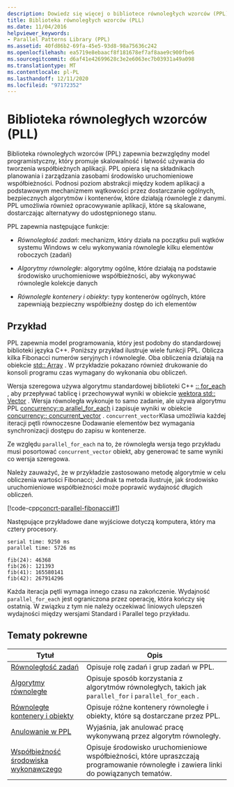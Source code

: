 ```yaml
---
description: Dowiedz się więcej o bibliotece równoległych wzorców (PPL)
title: Biblioteka równoległych wzorców (PLL)
ms.date: 11/04/2016
helpviewer_keywords:
- Parallel Patterns Library (PPL)
ms.assetid: 40fd86b2-69fa-45e5-93d8-98a75636c242
ms.openlocfilehash: ea5719e8ebaacf8f181678ef7af8aae9c900fbe6
ms.sourcegitcommit: d6af41e42699628c3e2e6063ec7b03931a49a098
ms.translationtype: MT
ms.contentlocale: pl-PL
ms.lasthandoff: 12/11/2020
ms.locfileid: "97172352"
---
```

# <a name="parallel-patterns-library-ppl"></a>Biblioteka równoległych wzorców (PLL)

Biblioteka równoległych wzorców (PPL) zapewnia bezwzględny model programistyczny, który promuje skalowalność i łatwość używania do tworzenia współbieżnych aplikacji. PPL opiera się na składnikach planowania i zarządzania zasobami środowisko uruchomieniowe współbieżności. Podnosi poziom abstrakcji między kodem aplikacji a podstawowym mechanizmem wątkowości przez dostarczanie ogólnych, bezpiecznych algorytmów i kontenerów, które działają równolegle z danymi. PPL umożliwia również opracowywanie aplikacji, które są skalowane, dostarczając alternatywy do udostępnionego stanu.

PPL zapewnia następujące funkcje:

- *Równoległość zadań*: mechanizm, który działa na początku puli wątków systemu Windows w celu wykonywania równolegle kilku elementów roboczych (zadań)

- *Algorytmy równoległe*: algorytmy ogólne, które działają na podstawie środowisko uruchomieniowe współbieżności, aby wykonywać równolegle kolekcje danych

- *Równoległe kontenery i obiekty*: typy kontenerów ogólnych, które zapewniają bezpieczny współbieżny dostęp do ich elementów

## <a name="example"></a>Przykład

PPL zapewnia model programowania, który jest podobny do standardowej biblioteki języka C++. Poniższy przykład ilustruje wiele funkcji PPL. Oblicza kilka Fibonacci numerów seryjnych i równolegle. Oba obliczenia działają na obiekcie [std:: Array](../../standard-library/array-class-stl.md) . W przykładzie pokazano również drukowanie do konsoli programu czas wymagany do wykonania obu obliczeń.

Wersja szeregowa używa algorytmu standardowej biblioteki C++ [:: for_each](../../standard-library/algorithm-functions.md#for_each) , aby przepływać tablicę i przechowywał wyniki w obiekcie [wektora std:: Vector](../../standard-library/vector-class.md) . Wersja równoległa wykonuje to samo zadanie, ale używa algorytmu PPL [concurrency::p arallel_for_each](reference/concurrency-namespace-functions.md#parallel_for_each) i zapisuje wyniki w obiekcie [concurrency:: concurrent_vector](../../parallel/concrt/reference/concurrent-vector-class.md) . `concurrent_vector`Klasa umożliwia każdej iteracji pętli równoczesne Dodawanie elementów bez wymagania synchronizacji dostępu do zapisu w kontenerze.

Ze względu `parallel_for_each` na to, że równoległa wersja tego przykładu musi posortować `concurrent_vector` obiekt, aby generować te same wyniki co wersja szeregowa.

Należy zauważyć, że w przykładzie zastosowano metodę algorytmie w celu obliczenia wartości Fibonacci; Jednak ta metoda ilustruje, jak środowisko uruchomieniowe współbieżności może poprawić wydajność długich obliczeń.

[!code-cpp[concrt-parallel-fibonacci#1](../../parallel/concrt/codesnippet/cpp/parallel-patterns-library-ppl_1.cpp)]

Następujące przykładowe dane wyjściowe dotyczą komputera, który ma cztery procesory.

```Output
serial time: 9250 ms
parallel time: 5726 ms

fib(24): 46368
fib(26): 121393
fib(41): 165580141
fib(42): 267914296
```

Każda iteracja pętli wymaga innego czasu na zakończenie. Wydajność `parallel_for_each` jest ograniczona przez operację, która kończy się ostatnią. W związku z tym nie należy oczekiwać liniowych ulepszeń wydajności między wersjami Standard i Parallel tego przykładu.

## <a name="related-topics"></a>Tematy pokrewne

|Tytuł|Opis|
|-----------|-----------------|
|[Równoległość zadań](../../parallel/concrt/task-parallelism-concurrency-runtime.md)|Opisuje rolę zadań i grup zadań w PPL.|
|[Algorytmy równoległe](../../parallel/concrt/parallel-algorithms.md)|Opisuje sposób korzystania z algorytmów równoległych, takich jak `parallel_for` i `parallel_for_each` .|
|[Równoległe kontenery i obiekty](../../parallel/concrt/parallel-containers-and-objects.md)|Opisuje różne kontenery równoległe i obiekty, które są dostarczane przez PPL.|
|[Anulowanie w PPL](cancellation-in-the-ppl.md)|Wyjaśnia, jak anulować pracę wykonywaną przez algorytm równoległy.|
|[Współbieżność środowiska wykonawczego](../../parallel/concrt/concurrency-runtime.md)|Opisuje środowisko uruchomieniowe współbieżności, które upraszczają programowanie równoległe i zawiera linki do powiązanych tematów.|
